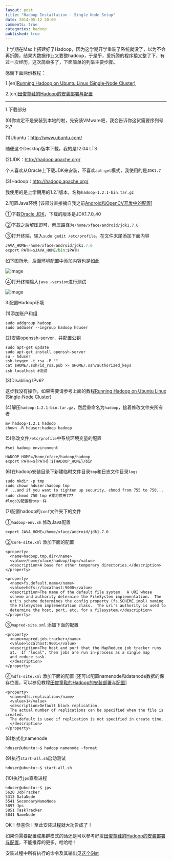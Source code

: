 ```yaml
---
layout: post
title: "Hadoop Installation - Single Node Setup"
date: 2014-05-12 20:00
comments: true
categories: hadoop
published: true
---
```


上学期在Mac上搭建好了Hadoop，因为这学期开学重装了系统就没了，以为不会再折腾，结果大数据作业又要整hadoop，于是乎，爱折腾的程序猿又整了下，有过一次经历，这次简单多了，下面简单的列举主要步骤。

感谢下面两份教程：

1.[en][Running Hadoop on Ubuntu Linux (Single-Node Cluster)](http://www.michael-noll.com/tutorials/writing-an-hadoop-mapreduce-program-in-python/)

2.[cn][田俊童鞋的Hadoop的安装部署与配置](http://www.tianjun.ml/essays/16)

----------

1.下载部分

(0)你肯定不是安装到本地的啦，先安装VMware吧，我会告诉你这货需要序列号吗?

(1)Ubuntu：http://www.ubuntu.com/

随便这个Desktop版本下载，我的是12.04 LTS

(2)JDK：http://hadoop.apache.org/

个人喜欢从Oracle上下载JDK来安装，不喜欢`apt-get`模式，我使用的是`JDK1.7`

(3)Hadoop：http://hadoop.apache.org/

我使用的是上学期用的1.2.1版本，名称`hadoop-1.2.1-bin.tar.gz`

2.配置Java环境 [该部分直接摘自我之前[Android和OpenCV开发中的配置](http://hujiaweibujidao.github.io/blog/2014/02/21/android-ndk-and-opencv-development-4/)]

①下载[Oracle JDK](http://www.oracle.com/technetwork/java/javase/downloads/index.html)，下载的版本是JDK1.7.0_40

②下载之后解压即可，解压路径为`/home/xface/android/jdk1.7.0`

③打开终端，输入`sudo gedit /etc/profile`，在文件末尾添加下面内容

```python
JAVA_HOME=/home/xface/android/jdk1.7.0
export PATH=$JAVA_HOME/bin:$PATH
```

如下图所示，后面环境配置中添加内容也是如此

![image](http://hujiaweibujidao.github.io/images/201402/etcprofile.png)

④打开终端输入`java -version`进行测试

![image](http://hujiaweibujidao.github.io/images/201402/javaversion.png)

3.配置Hadoop环境

(1)添加账户和组

```
sudo addgroup hadoop
sudo adduser --ingroup hadoop hduser
```

(2)安装openssh-server，并配置公钥

```
sudo apt-get update
sudo apt-get install openssh-server
su - hduser
ssh-keygen -t rsa -P ""
cat $HOME/.ssh/id_rsa.pub >> $HOME/.ssh/authorized_keys
ssh localhost #测试
```

(3)Disabling IPv6? 

这步我没有操作，如果需要请参考上面的教程[Running Hadoop on Ubuntu Linux (Single-Node Cluster)](http://www.michael-noll.com/tutorials/writing-an-hadoop-mapreduce-program-in-python/)

(4)解压`hadoop-1.2.1-bin.tar.gz`，然后重命名为`hadoop`，接着修改文件夹所有者

```
mv hadoop-1.2.1 hadoop
chown -R hduser:hadoop hadoop
```

(5)修改文件`/etc/profile`中系统环境变量的配置

```
#set hadoop environment

HADOOP_HOME=/home/xface/hadoop/hadoop
export PATH=${PATH}:${HADOOP_HOME}/bin
```

(6)在hadoop安装目录下新建临时文件目录`tmp`和日志文件目录`logs`

```
sudo mkdir -p tmp
sudo chown hduser:hadoop tmp
# ...and if you want to tighten up security, chmod from 755 to 750...
sudo chmod 750 tmp #我习惯用777
#logs的配置和tmp一样
```

(7)配置hadoop的`conf`文件夹下的文件

①`hadoop-env.sh` 修改Java配置

```
export JAVA_HOME=/home/xface/android/jdk1.7.0
```

②`core-site.xml` 添加下面的配置

```
<property>
  <name>hadoop.tmp.dir</name>
  <value>/home/xface/hadoop/tmp</value>
  <description>A base for other temporary directories.</description>
</property>

<property>
  <name>fs.default.name</name>
  <value>hdfs://localhost:9000</value>
  <description>The name of the default file system.  A URI whose
  scheme and authority determine the FileSystem implementation.  The
  uri's scheme determines the config property (fs.SCHEME.impl) naming
  the FileSystem implementation class.  The uri's authority is used to
  determine the host, port, etc. for a filesystem.</description>
</property>
```

③`mapred-site.xml` 添加下面的配置

```
<property>
  <name>mapred.job.tracker</name>
  <value>localhost:9001</value>
  <description>The host and port that the MapReduce job tracker runs
  at.  If "local", then jobs are run in-process as a single map
  and reduce task.
  </description>
</property>
```

④`hdfs-site.xml` 添加下面的配置 [还可以配置namenode和datanode数据的保存位置，可以参见教程[田俊童鞋的Hadoop的安装部署与配置](http://www.tianjun.ml/essays/16)]

```
<property>
  <name>dfs.replication</name>
  <value>1</value>
  <description>Default block replication.
  The actual number of replications can be specified when the file is created.
  The default is used if replication is not specified in create time.
  </description>
</property>
```

(8)格式化namenode

```
hduser@ubuntu:~$ hadoop namenode -format
```

(9)执行`start-all.sh`启动测试

```
hduser@ubuntu:~$ start-all.sh
```

(10)执行`jps`查看进程

```
hduser@ubuntu:~$ jps
5620 JobTracker
5313 DataNode
5541 SecondaryNameNode
5897 Jps
5851 TaskTracker
5041 NameNode
```

OK！恭喜你！至此安装过程就大功告成了！

如果你需要配置成集群模式的话还是可以参考好友[田俊童鞋的Hadoop的安装部署与配置](http://www.tianjun.ml/essays/16)，不能推荐的更多，哈哈哈！

安装过程中所有执行的命令及其输出见[这个Gist](https://gist.github.com/hujiaweibujidao/a83fca7b7f40d0029c60)

